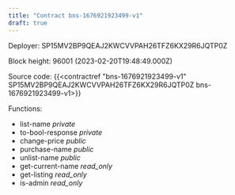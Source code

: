 ```yaml
---
title: "Contract bns-1676921923499-v1"
draft: true
---
```

Deployer: SP15MV2BP9QEAJ2KWCVVPAH26TFZ6KX29R6JQTP0Z


 



Block height: 96001 (2023-02-20T19:48:49.000Z)

Source code: {{<contractref "bns-1676921923499-v1" SP15MV2BP9QEAJ2KWCVVPAH26TFZ6KX29R6JQTP0Z bns-1676921923499-v1>}}

Functions:

* list-name _private_
* to-bool-response _private_
* change-price _public_
* purchase-name _public_
* unlist-name _public_
* get-current-name _read_only_
* get-listing _read_only_
* is-admin _read_only_
